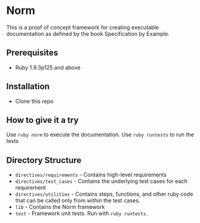 Norm
====

This is a proof of concept framework for creating executable documentation as
defined by the book Specification by Example.

Prerequisites
-------------
  * Ruby 1.9.3p125 and above

Installation
------------
  * Clone this repo

How to give it a try
--------------------
Use `ruby norm` to execute the documentation. Use `ruby runtests` to run the tests

Directory Structure
-------------------
  * `directives/requirements` - Contains high-level requirements
  * `directives/test_cases` - Contains the underlying test cases for each requirement
  * `directives/utilities` - Contains steps, functions, and other ruby code that can be called only from within the test cases.
  * `lib` - Contains the Norm framework
  * `test` - Framework unit tests. Run with `ruby runtests`.